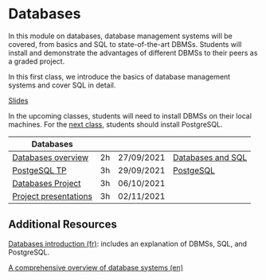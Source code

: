 # Databases

In this module on databases, database management systems will be covered, from basics and SQL to state-of-the-art DBMSs. Students will install and demonstrate the advantages of different DBMSs to their peers as a graded
project.

In this first class, we introduce the basics of database management systems and cover SQL in detail.

[Slides](https://lms.isae.fr/mod/resource/view.php?id=35952)

In the upcoming classes, students will need to install DBMSs on their local machines. For the [next class](0_2_postgres.md), students should install PostgreSQL.

Databases | | | |
--- | --- | --- | ---
[Databases overview](0_1_databases.md) | 2h | 27/09/2021 | [Databases and SQL](https://github.com/SupaeroDataScience/OBD/tree/master/readings/fntdb07-architecture.pdf)
[PostgeSQL TP](0_2_postgres.md) | 3h | 29/09/2021 | [PostgeSQL](https://www.postgresql.org/docs/manuals/)
[Databases Project](0_3_project.md) | 3h | 06/10/2021 |
[Project presentations](0_3_project.md) | 3h | 02/11/2021 |

## Additional Resources

[Databases introduction (fr)](https://lms.isae.fr/pluginfile.php/72085/mod_resource/content/2/bdd.pdf): includes an explanation of DBMSs, SQL, and PostgreSQL.

[A comprehensive overview of database systems (en)](https://github.com/SupaeroDataScience/OBD/tree/master/readings/fntdb07-architecture.pdf)

